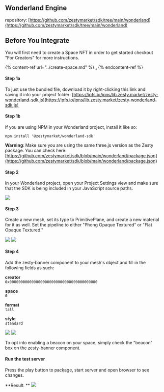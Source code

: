 ## Wonderland Engine

repository: [https://github.com/zestymarket/sdk/tree/main/wonderland](https://github.com/zestymarket/sdk/tree/main/wonderland)

## Before You Integrate

You will first need to create a Space NFT in order to get started checkout "For Creators" for more instructions.

{% content-ref url="../create-space.md" %}
[.](./)
{% endcontent-ref %}

#### Step 1a

To just use the bundled file, download it by right-clicking this link and saving it into your project folder: [https://ipfs.io/ipns/lib.zesty.market/zesty-wonderland-sdk.js](https://ipfs.io/ipns/lib.zesty.market/zesty-wonderland-sdk.js)

#### Step 1b

If you are using NPM in your Wonderland project, install it like so:

```
npm install '@zestymarket/wonderland-sdk'
```

**Warning**: Make sure you are using the same three.js version as the Zesty package. You can check here: [https://github.com/zestymarket/sdk/blob/main/wonderland/package.json](https://github.com/zestymarket/sdk/blob/main/wonderland/package.json)

#### Step 2

In your Wonderland project, open your Project Settings view and make sure that the SDK is being included in your JavaScript source paths.

![](https://i.imgur.com/cINXHxv.png)


#### Step 3

Create a new mesh, set its type to PrimitivePlane, and create a new material for it as well. Set the pipeline to either "Phong Opaque Textured" or "Flat Opaque Textured."

![](https://i.imgur.com/kwO2Uam.png)
![](https://i.imgur.com/PIZmivx.png)

#### Step 4

Add the zesty-banner component to your mesh's object and fill in the following fields as such:

**creator**\
`0x0000000000000000000000000000000000000000`

**space**\
`0`

**format**\
`tall`

**style**\
`standard`

![](https://i.imgur.com/BXMonQ9.png)
![](https://i.imgur.com/20BQWXh.png)

To opt into enabling a beacon on your space, simply check the "beacon" box on the zesty-banner component.

#### Run the test server

Press the play button to package, start server and open browser to see changes.

**Result:
**
![](https://i.imgur.com/37HqMbN.png)